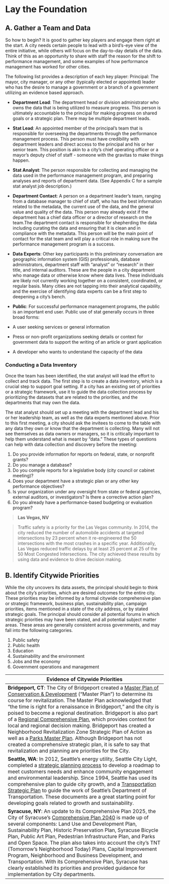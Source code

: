 # Lay the Foundation

## A. Gather a Team and Data

So how to begin? It is good to gather key players and engage them right at the start. A city needs certain people to lead with a bird’s-eye view of the entire initiative, while others will focus on the day-to-day details of the data. Think of this as an opportunity to share with staff the reason for the shift to performance management, and some examples of how performance management has worked for other cities.

The following list provides a description of each key player:
Principal: The mayor, city manager, or any other (typically elected or appointed) leader who has the desire to manage a government or a branch of a government utilizing an evidence based approach.

* **Department Lead**: The department head or division administrator who owns the data that is being utilized to measure progress. This person is ultimately accountable to the principal for making progress on shared goals or a strategic plan. There may be multiple department leads.

* **Stat Lead**: An appointed member of the principal’s team that is responsible for overseeing the departments through the performance management process. This person must have credibility with department leaders and direct access to the principal and his or her senior team. This position is akin to a city’s chief operating officer or a mayor’s deputy chief of staff - someone with the gravitas to make things happen.

* **Stat Analyst**: The person responsible for collecting and managing the data used in the performance management program, and preparing analyses and reports of department data. (See Appendix C for a sample stat analyst job description.)

* **Department Contact**: A person on a department leader’s team, ranging from a database manager to chief of staff, who has the best information related to the metadata, the current use of the data, and the general value and quality of the data. This person may already exist if the department has a chief data officer or a director of research on the team.The department contact is responsible for shepherding the data including curating the data and ensuring that it is clean and in compliance with the metadata. This person will be the main point of contact for the stat team and will play a critical role in making sure the performance management program is a success.

* **Data Experts**: Other key participants in this preliminary conversation are geographic information system (GIS) professionals, database administrators, department staff with “analyst” or “research” in their title, and internal auditors. These are the people in a city department who manage data or otherwise know where data lives. These individuals are likely not currently working together on a consistent, coordinated, or regular basis. Many cities are not tapping into their analytical capability, and the exercise of identifying data experts can be a first step to deepening a city’s bench.

* **Public**: For successful performance management programs, the public is an important end user. Public use of stat generally occurs in three broad forms:
 * A user seeking services or general information
 * Press or non-profit organizations seeking details or context for government data to support the writing of an article or grant application
 * A developer who wants to understand the capacity of the data

### Conducting a Data Inventory

Once the team has been identified, the stat analyst will lead the effort to collect and track data. The first step is to create a data inventory, which is a crucial step to support goal setting. If a city has an existing set of priorities or a strategic framework, use it to guide the data collection process by prioritizing the datasets that are related to the priorities, and the departments that may own the data. 

The stat analyst should set up a meeting with the department lead and his or her leadership team, as well as the data experts mentioned above. Prior to this first meeting, a city should ask the invitees to come to the table with any data they own or know that the department is collecting. Many will not see themselves as data owners or managers, so it is critically important to help them understand what is meant by “data.” These types of questions can help with data collection and discovery before the meeting:

1. Do you provide information for reports on federal, state, or nonprofit grants?
1. Do you manage a database?
1. Do you compile reports for a legislative body (city council or cabinet meeting)?
1. Does your department have a strategic plan or any other key performance objectives?
1. Is your organization under any oversight from state or federal agencies, external auditors, or investigators? Is there a corrective action plan?
1. Do you already have a performance-based budgeting or evaluation program?

> **Las Vegas, NV**

> Traffic safety is a priority for the Las Vegas community. In 2014, the city reduced the number of automobile accidents at targeted intersections by 23 percent when it re-engineered the 50 intersections with the most crashes in a specific year. Additionally, Las Vegas reduced traffic delays by at least 25 percent at 25 of the 50 Most Congested Intersections. The city achieved these results by using data and evidence to drive decision making.


## B. Identify Citywide Priorities

While the city uncovers its data assets, the principal should begin to think about the city’s priorities, which are desired outcomes for the entire city. These priorities may be informed by a formal citywide comprehensive plan or strategic framework, business plan, sustainability plan, campaign priorities, items mentioned in a state of the city address, or by stated strategic goals. The principal should consider all potential forums in which strategic priorities may have been stated, and all potential subject matter areas. These areas are generally consistent across governments, and may fall into the following categories.

1. Public safety
1. Public health
1. Education
1. Sustainability and the environment
1. Jobs and the economy
1. Government operations and management


| Evidence of Citywide Priorities |
| --- |
| **Bridgeport, CT**: The City of Bridgeport created a [Master Plan of Conservation & Development](https://www.bridgeportct.gov/filestorage/89013/89319/MasterPlanofConservationandDevelopment.pdf) (“Master Plan”) to determine its course for revitalization. The Master Plan acknowledged that “the time is right for a renaissance in Bridgeport,” and the city is poised to become a regional destination. Bridgeport is also part of a [Regional Comprehensive Plan](http://www.gbrct.org/projects/land-use/reconnect/#.VZqoXxNVikp), which provides context for local and regional decision making. Bridgeport has created a Neighborhood Revitalization Zone Strategic Plan of Action as well as a [Parks Master Plan](http://bridgeportct.gov/filestorage/89019/95776/103881/Bridgport_Parks_Manual_2012_print%2Bversion.pdf). Although Bridgeport has not created a comprehensive strategic plan, it is safe to say that revitalization and planning are priorities for the City. |
| **Seattle, WA**: In 2012, Seattle’s energy utility, Seattle City Light, completed a [strategic planning process](http://www.seattle.gov/light/stratplan/futureStratPlan.asp) to develop a roadmap to meet customers needs and enhance community engagement and environmental leadership. Since 1994, Seattle has used its comprehensive plan to guide city growth, and a [Transportation Strategic Plan](http://www.seattle.gov/transportation/tsphome.htm) to guide the work of Seattle’s Department of Transportation. These documents are a great starting point for developing goals related to growth and sustainability.|
| **Syracuse, NY**: An update to its Comprehensive Plan 2025, the City of Syracuse’s [Comprehensive Plan 2040](http://www.syrgov.net/planning.aspx) is made up of several components: Land Use and Development Plan, Sustainability Plan, Historic Preservation Plan, Syracuse Bicycle Plan, Public Art Plan, Pedestrian Infrastructure Plan, and Parks and Open Space. The plan also takes into account the city’s TNT (Tomorrow’s Neighborhood Today) Plans, Capital Improvement Program, Neighborhood and Business Development, and Transportation. With its Comprehensive Plan, Syracuse has clearly established its priorities and provided guidance for implementation by City departments.|

